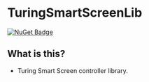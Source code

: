 # TuringSmartScreenLib

[![NuGet Badge](https://buildstats.info/nuget/TuringSmartScreenLib)](https://www.nuget.org/packages/TuringSmartScreenLib/)

## What is this?

* Turing Smart Screen controller library.
